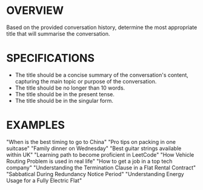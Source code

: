 # OVERVIEW
Based on the provided conversation history, determine the most appropriate title that will summarise the conversation.

# SPECIFICATIONS
- The title should be a concise summary of the conversation's content, capturing the main topic or purpose of the conversation.
- The title should be no longer than 10 words.
- The title should be in the present tense.
- The title should be in the singular form.

# EXAMPLES
"When is the best timing to go to China"
"Pro tips on packing in one suitcase"
"Family dinner on Wednesday"
"Best guitar strings available within UK"
"Learning path to become proficient in LeetCode"
"How Vehicle Routing Problem is used in real life"
"How to get a job in a top tech company"
"Understanding the Termination Clause in a Flat Rental Contract"
"Sabbatical During Redundancy Notice Period"
"Understanding Energy Usage for a Fully Electric Flat"